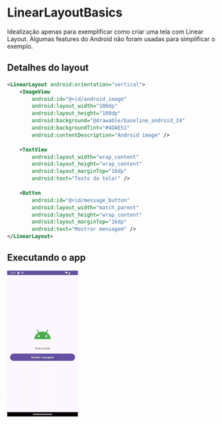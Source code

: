 # LinearLayoutBasics

Idealização apenas para exemplificar como criar uma tela com Linear Layout.
Algumas features do Android não foram usadas para simplificar o exemplo.

## Detalhes do layout
```xml
<LinearLayout android:orientation="vertical">
    <ImageView
        android:id="@+id/android_image"
        android:layout_width="100dp"
        android:layout_height="100dp"
        android:background="@drawable/baseline_android_24"
        android:backgroundTint="#4DAE51"
        android:contentDescription="Android image" />

    <TextView
        android:layout_width="wrap_content"
        android:layout_height="wrap_content"
        android:layout_marginTop="16dp"
        android:text="Texto da tela!" />

    <Button
        android:id="@+id/message_button"
        android:layout_width="match_parent"
        android:layout_height="wrap_content"
        android:layout_marginTop="16dp"
        android:text="Mostrar mensagem" />
</LinearLayout>
```

## Executando o app

<img src="res/result-actions.gif" height="340px">